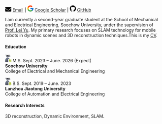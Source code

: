 
![Email Icon](../static/assets/img/icon/envelope.20.png) [Email](20235229140@stu.suda.edu.cn) | ![Email Icon](../static/assets/img/icon/google.20.png) [Google Scholar](https://scholar.google.com.hk/citations?view_op=list_works&hl=zh-CN&user=IA8odEAAAAAJ) | ![github Icon](../static/assets/img/icon/github.20.png) [GitHub](https://github.com/XU0510)

I am currently a second-year graduate student at the School of Mechanical and Electrical Engineering, Soochow University, under the supervision of [Prof. Lei Yu](https://jdxy.suda.edu.cn/a7/72/c14011a305010/page.htm). My primary research focuses on SLAM technology for mobile robots in dynamic scenes and 3D reconstruction techniques.This is my [CV](../static/cv/CV.pdf).

#### Education
![MS](../static/assets/img/icon/user-master.20.png) M.S. Sept. 2023 – June. 2026 (Expect)\
**Soochow University**\
College of Electrical and Mechanical Engineering

![BS](../static/assets/img/icon/user-bachelor20.png) B.S. Sept. 2019 – June. 2023 \
**Lanzhou Jiaotong University**\
College of Automation and Electrical Engineering

#### Research Interests
3D reconstruction, Dynamic Environment, SLAM.

